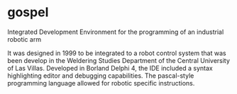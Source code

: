 # gospel
Integrated Development Environment for the programming of an industrial robotic arm

It was designed in 1999 to be integrated to a robot control system that was been develop in the Weldering Studies Department of the Central University of Las Villas. Developed in Borland Delphi 4, the IDE included a syntax highlighting editor and debugging capabilities. The pascal-style programming language allowed for robotic specific instructions. 
